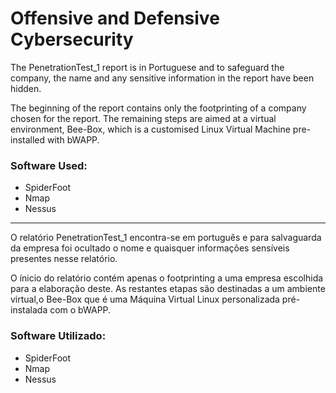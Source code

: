 # Offensive and Defensive Cybersecurity

The PenetrationTest_1 report is in Portuguese and to safeguard the company, the name and any sensitive information in the report have been hidden.

The beginning of the report contains only the footprinting of a company chosen for the report. The remaining steps are aimed at a virtual environment, Bee-Box, which is a customised Linux Virtual Machine pre-installed with bWAPP.

### Software Used:
- SpiderFoot
- Nmap
- Nessus

<hr>

O relatório PenetrationTest_1 encontra-se em português e para salvaguarda da empresa foi ocultado o nome e quaisquer informações sensíveis presentes nesse relatório.

O ínicio do relatório contém apenas o footprinting a uma empresa escolhida para a elaboração deste. As restantes etapas são destinadas a um ambiente virtual,o Bee-Box que é uma Máquina Virtual Linux personalizada pré-instalada com o bWAPP.

### Software Utilizado:
- SpiderFoot
- Nmap
- Nessus
